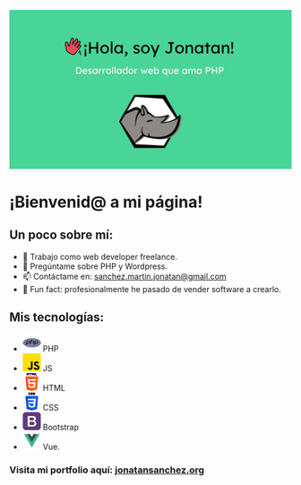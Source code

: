 ![Jonatan desarrollador web](jonatanSM.jpg)

# ¡Bienvenid@ a mi página!

## Un poco sobre mí:

- 🚀 Trabajo como web developer freelance. 
- 💬 Pregúntame sobre PHP y Wordpress.
- 📫 Contáctame en: sanchez.martin.jonatan@gmail.com
- 🤠 Fun fact: profesionalmente he pasado de vender software a crearlo.

## Mis tecnologías:

- ![PHP](php.png) PHP 
- ![JS](js.png) JS
- ![HTML](html.png) HTML
- ![CSS](css.png) CSS
- ![Bootstrap](bootstrap.png) Bootstrap
- ![Bootstrap](vue.png) Vue.


### Visita mi portfolio aquí: [jonatansanchez.org](https://jonatansanchez.org/)
